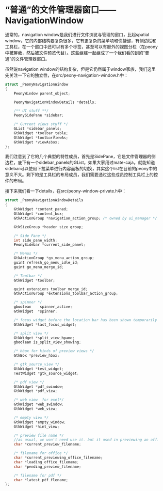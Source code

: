 # “普通”的文件管理器窗口——NavigationWindow

通常的，navigation window是我们进行文件浏览与管理的窗口，比起spatial window，它的内部结构要复杂很多，它有更复杂的菜单项和快捷键，有侧边栏和工具栏，在一个窗口中还可以有多个标签，甚至可以有额外的视图分栏（在peony中被屏蔽，然后被文件预览代替）。这些组建一起组成了一个我们看的到的“普通”的文件管理器窗口。

虽然说navigation window的结构复杂，但是它仍然属于window家族，我们这里先关注一下它的独立性，在src/peony-navigation-window.h中：

```c
struct _PeonyNavigationWindow
{
    PeonyWindow parent_object;

    PeonyNavigationWindowDetails *details;

    /** UI stuff **/
    PeonySidePane *sidebar;

    /* Current views stuff */
    GList *sidebar_panels;
    GtkWidget *toolbar_table;
    GtkWidget *toolbarViewAs;
    GtkWidget *viewAsbox;
};
```

我们注意到了它的几个典型的特性成员，首先是SidePane，它是文件管理器的侧边栏，底下有一个sidebar\_panels的GList，如果大家用过mate-caja，就能知道sidebar可以使用下拉菜单进行内容面板的切换，其实这个list在目前的peony中的意义不大。剩下的是工具栏的布局成员，我们需要通过这些成员控制工具栏上的控件的布局。

接下来我们看一下details，在src/peony-window-private.h中：

```c
struct _PeonyNavigationWindowDetails
{
    GtkWidget *content_paned;
    GtkWidget *content_box;
    GtkActionGroup *navigation_action_group; /* owned by ui_manager */

    GtkSizeGroup *header_size_group;

    /* Side Pane */
    int side_pane_width;
    PeonySidebar *current_side_panel;

    /* Menus */
    GtkActionGroup *go_menu_action_group;
    guint refresh_go_menu_idle_id;
    guint go_menu_merge_id;

    /* Toolbar */
    GtkWidget *toolbar;

    guint extensions_toolbar_merge_id;
    GtkActionGroup *extensions_toolbar_action_group;

    /* spinner */
    gboolean    spinner_active;
    GtkWidget  *spinner;

    /* focus widget before the location bar has been shown temporarily */
    GtkWidget *last_focus_widget;

    /* split view */
    GtkWidget *split_view_hpane;
    gboolean is_split_view_showing;

    /* hbox for kinds of preview views */
    GtkBox *preview_hbox;

    /* gtk_source_view */
    GtkWidget *test_widget;
    TestWidget *gtk_source_widget;

    /* pdf view */
    GtkWidget *pdf_swindow;
    GtkWidget *pdf_view;

    /* web view  for exel*/
    GtkWidget *web_swindow;
    GtkWidget *web_view;

    /* empty view */
    GtkWidget *empty_window;
    GtkWidget *hint_view;

    /* preview file name */
    //as usual, we won't need use it. but it used in previewing an office or pdf file.
    char *current_preview_filename;

    /* filename for office */
    char *current_previewing_office_filename;
    char *loading_office_filename;
    char *pending_preview_filename;

    /* filename for pdf */
    char *latest_pdf_flename;
};
```



